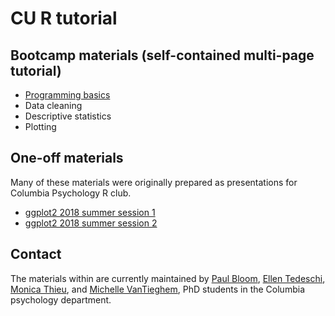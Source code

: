 # CU R tutorial

## Bootcamp materials (self-contained multi-page tutorial)

* [Programming basics](programming/programming-basics.html)
* Data cleaning
* Descriptive statistics
* Plotting

## One-off materials

Many of these materials were originally prepared as presentations for Columbia Psychology R club.

* [ggplot2 2018 summer session 1](ggplot/Summer2018/ggplot_summer2018_part1.html)
* [ggplot2 2018 summer session 2](ggplot/Summer2018/ggplot_summer2018_part2.html)

## Contact

The materials within are currently maintained by [Paul Bloom](https://github.com/pab2163), [Ellen Tedeschi](https://github.com/etedeschi), [Monica Thieu](https://github.com/monicathieu), and [Michelle VanTieghem](https://github.com/mvantieghem), PhD students in the Columbia psychology department. 
